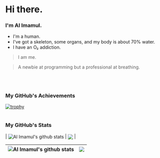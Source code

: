 # Hi there.
### I'm Al Imamul.

- I'm a human.
- I've got a skeleton, some organs, and my body is about 70% water.
- I have an O₂ addiction.

> I am me.
  
> A newbie at programming but a professional at breathing.

<p><br/></p>

#

### My GitHub's Achievements

[![trophy](https://github-profile-trophy.vercel.app/?username=OxygenAddicted&theme=tokyonight&no-frame=true)](https://github.com/ryo-ma/github-profile-trophy)  

#

### My GitHub's Stats

| <img align="center" src="https://github-readme-stats.vercel.app/api?username=OxygenAddicted&show_icons=true&include_all_commits=true&theme=tokyonight" alt="Al Imamul's github stats" /> | <img align="center" src="https://github-readme-stats.vercel.app/api/top-langs/?username=OxygenAddicted&layout=compact&theme=tokyonight" /></a> |



| <img align="center" src="https://github-readme-stats.vercel.app/api?username=OxygenAddicted&show_icons=true&include_all_commits=true&theme=transparent&hide_border=true" alt="Al Imamul's github stats" /></a> | <img align="center" src="https://github-readme-stats.vercel.app/api/top-langs/?username=OxygenAddicted&layout=compact&theme=transparent&hide_border=true" /></a> |
| ------------- | ------------- |

